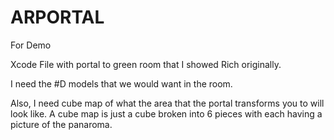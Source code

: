 # ARPORTAL
For Demo

Xcode File with portal to green room that I showed Rich originally. 

I need the #D models that we would want in the room. 

Also, I need cube map of what the area that the portal transforms you to will look like. A cube map is just a cube broken into 6 pieces with each having a picture of the panaroma. 
